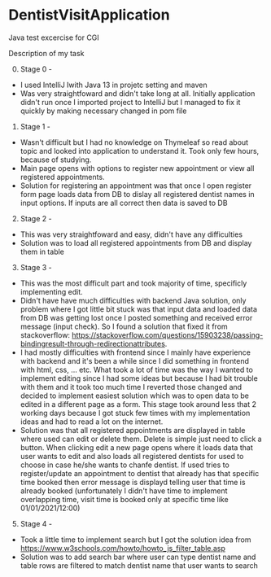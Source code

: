 # DentistVisitApplication

Java test excercise for CGI

Description of my task

0) Stage 0 -
  * I used IntelliJ Iwith Java 13 in projetc setting and maven
  * Was very straightfoward and didn't take long at all. Initially application didn't run once I imported project to 
  IntelliJ but I managed to fix it quickly by making necessary changed in pom file
  
1) Stage 1 -
  * Wasn't difficult but I had no knowledge on Thymeleaf so read about topic and looked into application to understand it.
  Took only few hours, because of studying.
  * Main page opens with options to register new appointment or view all registered appointments.
  * Solution for registering an appointment was that once I open register form page loads data from DB to dislay all registered dentist names in input options. If inputs are all
  correct then data is saved to DB
  
2) Stage 2 -
  * This was very straightfoward and easy, didn't have any difficulties
  * Solution was to load all registered appointments from DB and display them in table
  
3) Stage 3 -
  * This was the most difficult part and took majority of time, specificly implementing edit. 
  * Didn't have have much difficulties with backend Java solution, only problem where I got little bit stuck was that input data and loaded data from DB was getting 
  lost once I posted something and received error message (input check). 
  So I found a solution that fixed it from stackoverflow: https://stackoverflow.com/questions/15903238/passing-bindingresult-through-redirectionattributes.
  * I had mostly difficulties with frontend since I mainly have experience with backend and it's been a while since I did something in frontend with html, css, ... etc.
  What took a lot of time was the way I wanted to implement editing since I had some ideas but because I had bit trouble with them and it took too much time I reverted those
  changed and decided to implement easiest solution which was to open data to be edited in a different page as a form.
  This stage took around less that 2 working days because I got stuck few times with my implementation ideas and had to read a lot on the internet.
  * Solution was that all registered appointments are displayed in table where used can edit or delete them. Delete is simple just need to click a button. When clicking edit
  a new page opens where it loads data that user wants to edit and also loads all registered dentists for used to choose in case he/she wants to chanfe dentist.
  If used tries to register/update an appointment to dentist that already has that specific time booked then error message is displayd telling user that time is already booked
  (unfortunately I didn't have time to implement overlapping time, visit time is booked only at specific time like 01/01/2021/12:00)
  
5) Stage 4 -
  * Took a little time to implement search but I got the solution idea from https://www.w3schools.com/howto/howto_js_filter_table.asp
  * Solution was to add search bar where user can type dentist name and table rows are filtered to match dentist name that user wants to search
